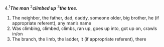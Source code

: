 4.<sup>1</sup>***The man*** <sup>2</sup>***climbed up*** <sup>3</sup>***the tree.***

1. The neighbor, the father, dad, daddy, someone older, big brother, he (if appropriate referent), any man’s name
2. Was climbing, climbed, climbs, ran up, goes up into, got up on, crawls in/on
3. The branch, the limb, the ladder, it (if appropriate referent), there
